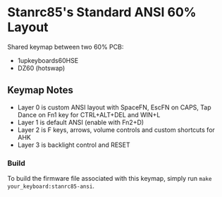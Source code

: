 # Stanrc85's Standard ANSI 60% Layout

Shared keymap between two 60% PCB:
- 1upkeyboards60HSE
- DZ60 (hotswap)

## Keymap Notes
- Layer 0 is custom ANSI layout with SpaceFN, EscFN on CAPS, Tap Dance on Fn1 key for CTRL+ALT+DEL and WIN+L
- Layer 1 is default ANSI (enable with Fn2+D)
- Layer 2 is F keys, arrows, volume controls and custom shortcuts for AHK
- Layer 3 is backlight control and RESET

### Build
To build the firmware file associated with this keymap, simply run `make your_keyboard:stanrc85-ansi`.

